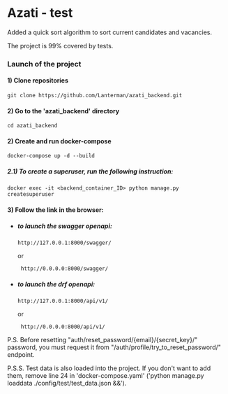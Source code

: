 # Azati - test
Added a quick sort algorithm to sort current candidates and vacancies.

The project is 99% covered by tests.

### Launch of the project

#### 1) Clone repositories
```
git clone https://github.com/Lanterman/azati_backend.git
```
#### 2) Go to the 'azati_backend' directory
```
cd azati_backend
```
#### 2) Create and run docker-compose
```
docker-compose up -d --build
```
##### 2.1) To create a superuser, run the following instruction:
```
docker exec -it <backend_container_ID> python manage.py createsuperuser
```

#### 3) Follow the link in the browser:
 - ##### to launch the swagger openapi:
    ```
    http://127.0.0.1:8000/swagger/
    ```
    or
   ```
    http://0.0.0.0:8000/swagger/
    ```
 - ##### to launch the drf openapi:
    ```
    http://127.0.0.1:8000/api/v1/
    ```
    or
   ```
    http://0.0.0.0:8000/api/v1/
    ```
   
P.S.
Before resetting "auth/reset_password/{email}/{secret_key}/" password, you must request it from "/auth/profile/try_to_reset_password/" endpoint.

P.S.S.
Test data is also loaded into the project. 
If you don't want to add them, remove line 24 in 'docker-compose.yaml' ('python manage.py loaddata ./config/test/test_data.json &&').
